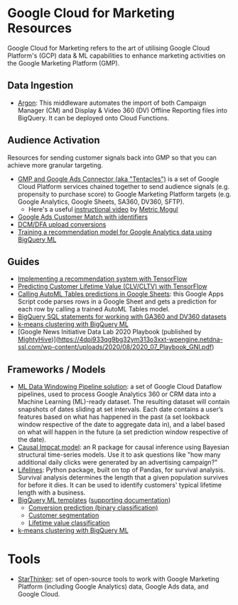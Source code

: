 # Google Cloud for Marketing Resources

Google Cloud for Marketing refers to the art of utilising Google Cloud Platform's (GCP) data & ML capabilities to enhance marketing activities on the Google Marketing Platform (GMP). 

## Data Ingestion
- [Argon](https://github.com/google/argon): This middleware automates the import of both Campaign Manager (CM) and Display & Video 360 (DV) Offline Reporting files into BigQuery. It can be deployed onto Cloud Functions.

## Audience Activation
Resources for sending customer signals back into GMP so that you can achieve more granular targeting.

- [GMP and Google Ads Connector (aka "Tentacles")](https://github.com/GoogleCloudPlatform/cloud-for-marketing/tree/master/marketing-analytics/activation/gmp-googleads-connector) is a set of Google Cloud Platform services chained together to send audience signals (e.g. propensity to purchase score) to Google Marketing Platform targets (e.g. Google Analytics, Google Sheets, SA360, DV360, SFTP). 
    - Here's a useful [instructional video](https://www.youtube.com/watch?v=Fu1k2OVyz0A) by [Metric Mogul](http://www.metricmogul.co.uk/)
- [Google Ads Customer Match with identifiers](https://developers.google.com/adwords/api/docs/guides/remarketing#customer_match_with_email_address_address_or_user_id)
- [DCM/DFA upload conversions](https://developers.google.com/doubleclick-advertisers/guides/conversions_upload)
- [Training a recommendation model for Google Analytics data using BigQuery ML](https://towardsdatascience.com/training-a-recommendation-model-for-google-analytics-data-using-bigquery-ml-2327f9a2e8e9)

## Guides
- [Implementing a recommendation system with TensorFlow](https://github.com/GoogleCloudPlatform/cloud-for-marketing/tree/master/marketing-analytics/personalization/tensorflow-recommendation)
- [Predicting Customer Lifetime Value (CLV/CLTV) with TensorFlow](https://github.com/GoogleCloudPlatform/cloud-for-marketing/tree/master/marketing-analytics/predicting/tensorflow-lifetime-value)
- [Calling AutoML Tables predictions in Google Sheets](https://github.com/GoogleCloudPlatform/cloud-for-marketing/tree/master/marketing-analytics/predicting/automl-tables-in-sheets): this Google Apps Script code parses rows in a Google Sheet and gets a prediction for each row by calling a trained AutoML Tables model.
- [BigQuery SQL statements for working with GA360 and DV360 datasets](https://github.com/GoogleCloudPlatform/cloud-for-marketing/tree/master/marketing-analytics/understanding/bigquery-exports-queries)
- [k-means clustering with BigQuery ML](https://towardsdatascience.com/how-to-use-k-means-clustering-in-bigquery-ml-to-understand-and-describe-your-data-better-c972c6f5733b)
- [Google News Initiative Data Lab 2020 Playbook (published by [MightyHive](https://mightyhive.com/gni-apac-data-lab/))](https://4dpi933qg9bg32ym313o3xxt-wpengine.netdna-ssl.com/wp-content/uploads/2020/08/2020_07_Playbook_GNI.pdf)

## Frameworks / Models
- [ML Data Windowing Pipeline solution](https://github.com/GoogleCloudPlatform/cloud-for-marketing/tree/master/marketing-analytics/predicting/ml-data-windowing-pipeline): a set of Google Cloud Dataflow pipelines, used to process Google Analytics 360 or CRM data into a Machine Learning (ML)-ready dataset. The resulting dataset will contain snapshots of dates sliding at set intervals. Each date contains a user’s features based on what has happened in the past (a set lookback window respective of the date to aggregate data in), and a label based on what will happen in the future (a set prediction window respective of the date).
- [Causal Impcat model](http://google.github.io/CausalImpact/CausalImpact.html): an R package for causal inference using Bayesian structural time-series models. Use it to ask questions like "how many additional daily clicks were generated by an advertising campaign?"
- [Lifelines](https://lifelines.readthedocs.io/en/latest/): Python package, built on top of Pandas, for survival analysis. Survival analysis determines the length that a given population survives for before it dies. It can be used to identify customers' typical lifetime length with a business.
- [BigQuery ML templates](https://github.com/GoogleCloudPlatform/bigquery-ml-templates) ([supporting documentation](https://docs.google.com/document/d/e/2PACX-1vSmenfaFjKMq89s2hyESD1v8eRdkZiQspNTAkKQFoSnmEhG1KkpIRIpOEHB1anaA5rTBY5sq-izLghb/pub))
    - [Conversion prediction (binary classification)](https://github.com/GoogleCloudPlatform/bigquery-ml-templates/tree/master/conversion_prediction_binary_classification_sql)
    - [Customer segmentation](https://github.com/GoogleCloudPlatform/bigquery-ml-templates/tree/master/customer_segmentation_sql)
    - [Lifetime value classification](https://github.com/GoogleCloudPlatform/bigquery-ml-templates/tree/master/lifetime_value_classification_sql)
- [k-means clustering with BigQuery ML](https://towardsdatascience.com/how-to-use-k-means-clustering-in-bigquery-ml-to-understand-and-describe-your-data-better-c972c6f5733b)

# Tools
- [StarThinker](https://google.github.io/starthinker/): set of open-source tools to work with Google Marketing Platform (including Google Analytics) data, Google Ads data, and Google Cloud.
